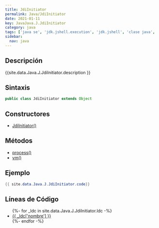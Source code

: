 ```yaml
---
title: JdiInitiator
permalink: Java/JdiInitiator
date: 2021-01-11
key: JavaJava.J.JdiInitiator
category: java
tags: ['java se', 'jdk.jshell.execution', 'jdk.jshell', 'clase java', 'Java 9']
sidebar: 
  nav: java
---
```


## Descripción
{{site.data.Java.J.JdiInitiator.description }}

## Sintaxis
~~~java
public class JdiInitiator extends Object
~~~

## Constructores
* [JdiInitiator()](/Java/JdiInitiator/JdiInitiator/)

## Métodos
* [process()](/Java/JdiInitiator/process)
* [vm()](/Java/JdiInitiator/vm)

## Ejemplo
~~~java
{{ site.data.Java.J.JdiInitiator.code}}
~~~

## Líneas de Código
<ul>
{%- for _ldc in site.data.Java.J.JdiInitiator.ldc -%}
   <li>
       <a href="{{_ldc['url'] }}">{{ _ldc['nombre'] }}</a>
   </li>
{%- endfor -%}
</ul>
